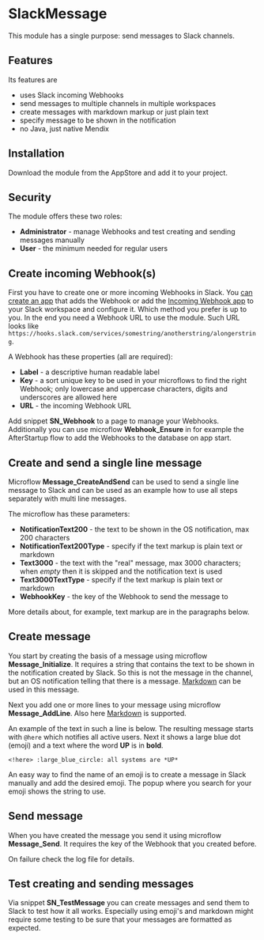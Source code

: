 # SlackMessage

This module has a single purpose: send messages to Slack channels.

## Features

Its features are

* uses Slack incoming Webhooks
* send messages to multiple channels in multiple workspaces
* create messages with markdown markup or just plain text
* specify message to be shown in the notification
* no Java, just native Mendix

## Installation

Download the module from the AppStore and add it to your project.

## Security

The module offers these two roles:

* **Administrator** - manage Webhooks and test creating and sending messages manually
* **User** - the minimum needed for regular users

## Create incoming Webhook(s)

First you have to create one or more incoming Webhooks in Slack. You [can create an app](https://api.slack.com/messaging/webhooks) that adds the Webhook or add the [Incoming Webhook app](https://slack.com/apps/A0F7XDUAZ-incoming-webhooks) to your Slack workspace and configure it. Which method you prefer is up to you. In the end you need a Webhook URL to use the module. Such URL looks like `https://hooks.slack.com/services/somestring/anotherstring/alongerstring`.

A Webhook has these properties (all are required):

* **Label** - a descriptive human readable label
* **Key** - a sort unique key to be used in your microflows to find the right Webhook; only lowercase and uppercase characters, digits and underscores are allowed here
* **URL** - the incoming Webhook URL

Add snippet **SN_Webhook** to a page to manage your Webhooks. Additionally you can use microflow **Webhook_Ensure** in for example the AfterStartup flow to add the Webhooks to the database on app start.

## Create and send a single line message

Microflow **Message_CreateAndSend** can be used to send a single line message to Slack and can be used as an example how to use all steps separately with multi line messages.

The microflow has these parameters:

* **NotificationText200** - the text to be shown in the OS notification, max 200 characters
* **NotificationText200Type** - specify if the text markup is plain text or markdown
* **Text3000** - the text with the "real" message, max 3000 characters; when *empty* then it is skipped and the notification text is used
* **Text3000TextType** - specify if the text markup is plain text or markdown
* **WebhookKey** - the key of the Webhook to send the message to

More details about, for example, text markup are in the paragraphs below.

## Create message

You start by creating the basis of a message using microflow **Message_Initialize**. It requires a string that contains the text to be shown in the notification created by Slack. So this is not the message in the channel, but an OS notification telling that there is a message. [Markdown](https://api.slack.com/reference/surfaces/formatting) can be used in this message.

Next you add one or more lines to your message using microflow **Message_AddLine**. Also here [Markdown](https://api.slack.com/reference/surfaces/formatting) is supported.

An example of the text in such a line is below. The resulting message starts with `@here` which notifies all active users. Next it shows a large blue dot (emoji) and a text where the word **UP** is in **bold**.

```auto
<!here> :large_blue_circle: all systems are *UP*
```

An easy way to find the name of an emoji is to create a message in Slack manually and add the desired emoji. The popup where you search for your emoji shows the string to use.

## Send message

When you have created the message you send it using microflow **Message_Send**. It requires the key of the Webhook that you created before.

On failure check the log file for details.

## Test creating and sending messages

Via snippet **SN_TestMessage** you can create messages and send them to Slack to test how it all works. Especially using emoji's and markdown might require some testing to be sure that your messages are formatted as expected.
